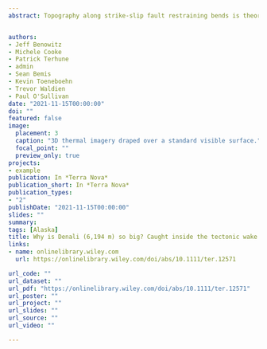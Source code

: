 ```yaml
---
abstract: Topography along strike-slip fault restraining bends is theoretically self-limited by erosion, block translation and the expected abandonment of fault bends. However, Denali (6,194 m) and Foraker (5,304 m) are located within a restraining bend of the dextral Denali Fault system. We reveal the role of bend evolution in mountain building with physical experiments scaled to simulate the Alaska Mount McKinley restraining bend (MMRB). Despite the natural complexity of the MMRB, first-order patterns (of strike-slip separation rates, uplift and lateral bend migration) from the geologic data align with patterns from scaled experiments. Thermochronology, seismicity, and slip rate data show that the persistence of a single Denali Fault strand through the ~6 Ma MMRB is facilitated by simultaneous advection of crust through the bend and migration of the eastern vertex of the bend.


authors:
- Jeff Benowitz
- Michele Cooke
- Patrick Terhune
- admin
- Sean Bemis
- Kevin Toeneboehn
- Trevor Waldien
- Paul O'Sullivan
date: "2021-11-15T00:00:00"
doi: ""
featured: false
image:
  placement: 3
  caption: "3D thermal imagery draped over a standard visible surface."
  focal_point: ""
  preview_only: true
projects:
- example
publication: In *Terra Nova*
publication_short: In *Terra Nova*
publication_types:
- "2"
publishDate: "2021-11-15T00:00:00"
slides: ""
summary: 
tags: [Alaska]
title: Why is Denali (6,194 m) so big? Caught inside the tectonic wake of a migrating restraining bend
links:
- name: onlinelibrary.wiley.com
  url: https://onlinelibrary.wiley.com/doi/abs/10.1111/ter.12571

url_code: ""
url_dataset: ""
url_pdf: "https://onlinelibrary.wiley.com/doi/abs/10.1111/ter.12571"
url_poster: ""
url_project: ""
url_slides: ""
url_source: ""
url_video: ""

---
```



